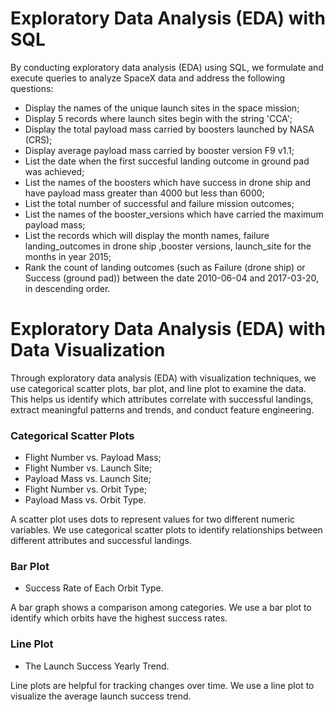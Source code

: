 # Exploratory Data Analysis (EDA) with SQL

By conducting exploratory data analysis (EDA) using SQL, we formulate and execute queries to analyze SpaceX data and address the following questions:​

- Display the names of the unique launch sites in the space mission;​
- Display 5 records where launch sites begin with the string 'CCA';​
- Display the total payload mass carried by boosters launched by NASA (CRS);​
- Display average payload mass carried by booster version F9 v1.1;​
- List the date when the first succesful landing outcome in ground pad was achieved;​
- List the names of the boosters which have success in drone ship and have payload mass greater than 4000 but less than 6000;​
- List the total number of successful and failure mission outcomes;​
- List the names of the booster_versions which have carried the maximum payload mass;​
- List the records which will display the month names, failure landing_outcomes in drone ship ,booster versions, launch_site for the months in year 2015;​
- Rank the count of landing outcomes (such as Failure (drone ship) or Success (ground pad)) between the date 2010-06-04 and 2017-03-20, in descending order.​

# Exploratory Data Analysis (EDA) with Data Visualization

Through exploratory data analysis (EDA) with visualization techniques, we use categorical scatter plots, bar plot, and line plot to examine the data. This helps us identify which attributes correlate with successful landings, extract meaningful patterns and trends, and conduct feature engineering.

### Categorical Scatter Plots​

- Flight Number vs. Payload Mass;​
- Flight Number vs. Launch Site;​
- Payload Mass vs. Launch Site;​
- Flight Number vs. Orbit Type;​
- Payload Mass vs. Orbit Type.​

A scatter plot uses dots to represent values for two different numeric variables. We use categorical scatter plots to identify relationships between different attributes and successful landings.​

### Bar Plot​

- Success Rate of Each Orbit Type.​

A bar graph shows a comparison among categories. We use a bar plot to identify which orbits have the highest success rates.​

### Line Plot​

- The Launch Success Yearly Trend.​

Line plots are helpful for tracking changes over time. We use a line plot to visualize the average launch success trend.​
